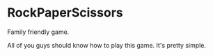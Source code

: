 # RockPaperScissors
Family friendly game.

All of you guys should know how to play this game. It's pretty simple.
